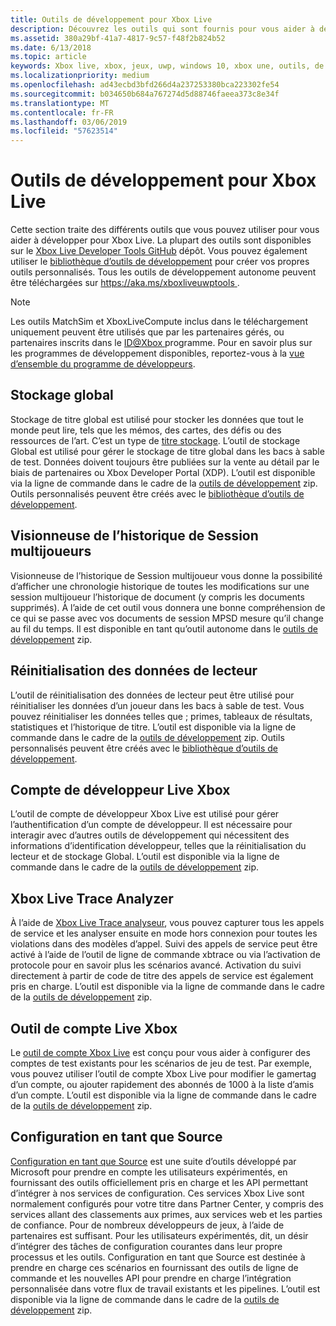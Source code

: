 ```yaml
---
title: Outils de développement pour Xbox Live
description: Découvrez les outils qui sont fournis pour vous aider à développer et tester votre Xbox Live activé titre.
ms.assetid: 380a29bf-41a7-4817-9c57-f48f2b824b52
ms.date: 6/13/2018
ms.topic: article
keywords: Xbox live, xbox, jeux, uwp, windows 10, xbox une, outils, de réinitialisation du lecteur, l’Analyseur de trace, LTA, outil de compte live xbox, en direct
ms.localizationpriority: medium
ms.openlocfilehash: ad43ecbd3bfd266d4a237253380bca223302fe54
ms.sourcegitcommit: b034650b684a767274d5d88746faeea373c8e34f
ms.translationtype: MT
ms.contentlocale: fr-FR
ms.lasthandoff: 03/06/2019
ms.locfileid: "57623514"
---
```

# <a name="development-tools-for-xbox-live"></a>Outils de développement pour Xbox Live

Cette section traite des différents outils que vous pouvez utiliser pour vous aider à développer pour Xbox Live. La plupart des outils sont disponibles sur le [Xbox Live Developer Tools GitHub](https://github.com/Microsoft/xbox-live-developer-tools) dépôt. Vous pouvez également utiliser le [bibliothèque d’outils de développement](https://www.nuget.org/packages/Microsoft.Xbox.Services.DevTools) pour créer vos propres outils personnalisés. Tous les outils de développement autonome peuvent être téléchargées sur [ https://aka.ms/xboxliveuwptools ](https://aka.ms/xboxliveuwptools).

> [!NOTE]
> Les outils MatchSim et XboxLiveCompute inclus dans le téléchargement uniquement peuvent être utilisés que par les partenaires gérés, ou partenaires inscrits dans le [ ID@Xbox ](https://www.xbox.com/Developers/id) programme. Pour en savoir plus sur les programmes de développement disponibles, reportez-vous à la [vue d’ensemble du programme de développeurs](https://docs.microsoft.com/windows/uwp/xbox-live/developer-program-overview). 

## <a name="global-storage"></a>Stockage global
Stockage de titre global est utilisé pour stocker les données que tout le monde peut lire, tels que les mémos, des cartes, des défis ou des ressources de l’art. C’est un type de [titre stockage](../storage-platform/xbox-live-title-storage/xbox-live-title-storage.md). L’outil de stockage Global est utilisé pour gérer le stockage de titre global dans les bacs à sable de test. Données doivent toujours être publiées sur la vente au détail par le biais de partenaires ou Xbox Developer Portal (XDP). L’outil est disponible via la ligne de commande dans le cadre de la [outils de développement](https://aka.ms/xboxliveuwptools) zip. Outils personnalisés peuvent être créés avec le [bibliothèque d’outils de développement](https://www.nuget.org/packages/Microsoft.Xbox.Services.DevTools).

## <a name="multiplayer-session-history-viewer"></a>Visionneuse de l’historique de Session multijoueurs
Visionneuse de l’historique de Session multijoueur vous donne la possibilité d’afficher une chronologie historique de toutes les modifications sur une session multijoueur l’historique de document (y compris les documents supprimés). À l’aide de cet outil vous donnera une bonne compréhension de ce qui se passe avec vos documents de session MPSD mesure qu’il change au fil du temps. Il est disponible en tant qu’outil autonome dans le [outils de développement](https://aka.ms/xboxliveuwptools) zip.

## <a name="player-data-reset"></a>Réinitialisation des données de lecteur
L’outil de réinitialisation des données de lecteur peut être utilisé pour réinitialiser les données d’un joueur dans les bacs à sable de test. Vous pouvez réinitialiser les données telles que ; primes, tableaux de résultats, statistiques et l’historique de titre. L’outil est disponible via la ligne de commande dans le cadre de la [outils de développement](https://aka.ms/xboxliveuwptools) zip. Outils personnalisés peuvent être créés avec le [bibliothèque d’outils de développement](https://www.nuget.org/packages/Microsoft.Xbox.Services.DevTools).

## <a name="xbox-live-developer-account"></a>Compte de développeur Live Xbox
L’outil de compte de développeur Xbox Live est utilisé pour gérer l’authentification d’un compte de développeur. Il est nécessaire pour interagir avec d’autres outils de développement qui nécessitent des informations d’identification développeur, telles que la réinitialisation du lecteur et de stockage Global. L’outil est disponible via la ligne de commande dans le cadre de la [outils de développement](https://aka.ms/xboxliveuwptools) zip.

## <a name="xbox-live-trace-analyzer"></a>Xbox Live Trace Analyzer
À l’aide de [Xbox Live Trace analyseur](analyze-service-calls.md), vous pouvez capturer tous les appels de service et les analyser ensuite en mode hors connexion pour toutes les violations dans des modèles d’appel. Suivi des appels de service peut être activé à l’aide de l’outil de ligne de commande xbtrace ou via l’activation de protocole pour en savoir plus les scénarios avancé. Activation du suivi directement à partir de code de titre des appels de service est également pris en charge. L’outil est disponible via la ligne de commande dans le cadre de la [outils de développement](https://aka.ms/xboxliveuwptools) zip.

## <a name="xbox-live-account-tool"></a>Outil de compte Live Xbox  
Le [outil de compte Xbox Live](xbox-live-account-tool.md) est conçu pour vous aider à configurer des comptes de test existants pour les scénarios de jeu de test. Par exemple, vous pouvez utiliser l’outil de compte Xbox Live pour modifier le gamertag d’un compte, ou ajouter rapidement des abonnés de 1000 à la liste d’amis d’un compte. L’outil est disponible via la ligne de commande dans le cadre de la [outils de développement](https://aka.ms/xboxliveuwptools) zip.

## <a name="config-as-source"></a>Configuration en tant que Source
[Configuration en tant que Source](https://github.com/Microsoft/xbox-live-developer-tools/blob/master/CONFIGASSOURCE.md) est une suite d’outils développé par Microsoft pour prendre en compte les utilisateurs expérimentés, en fournissant des outils officiellement pris en charge et les API permettant d’intégrer à nos services de configuration. Ces services Xbox Live sont normalement configurés pour votre titre dans Partner Center, y compris des services allant des classements aux primes, aux services web et les parties de confiance. Pour de nombreux développeurs de jeux, à l’aide de partenaires est suffisant. Pour les utilisateurs expérimentés, dit, un désir d’intégrer des tâches de configuration courantes dans leur propre processus et les outils.  Configuration en tant que Source est destinée à prendre en charge ces scénarios en fournissant des outils de ligne de commande et les nouvelles API pour prendre en charge l’intégration personnalisée dans votre flux de travail existants et les pipelines. L’outil est disponible via la ligne de commande dans le cadre de la [outils de développement](https://aka.ms/xboxliveuwptools) zip.
